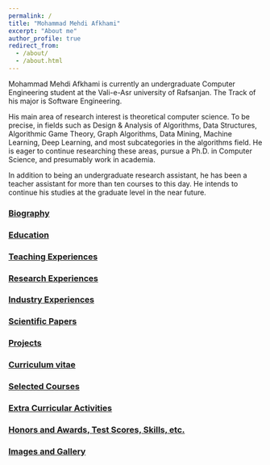 ```yaml
---
permalink: /
title: "Mohammad Mehdi Afkhami"
excerpt: "About me"
author_profile: true
redirect_from:
  - /about/
  - /about.html
---
```


Mohammad Mehdi Afkhami is currently an undergraduate Computer Engineering student at the Vali-e-Asr university of Rafsanjan. The Track of his major is Software Engineering.

His main area of research interest is theoretical computer science. To be precise, in fields such as Design & Analysis of Algorithms, Data Structures, Algorithmic Game Theory, Graph Algorithms, Data Mining, Machine Learning, Deep Learning, and most subcategories in the algorithms field.
He is eager to continue researching these areas, pursue a Ph.D. in Computer Science, and presumably work in academia.

In addition to being an undergraduate research assistant, he has been a teacher assistant for more than ten courses to this day. He intends to continue his studies at the graduate level in the near future.

### [Biography](/biography/)

### [Education](/education/)

### [Teaching Experiences](/teaching/)

### [Research Experiences](/research/)

### [Industry Experiences](/industry/)

### [Scientific Papers](/publications/)

### [Projects](/projects/)

### [Curriculum vitae](/cv/)

### [Selected Courses](/selected_courses/)

### [Extra Curricular Activities](/extracurricular/)

### [Honors and Awards, Test Scores, Skills, etc.](/honors_and_extra/)


### [Images and Gallery](/gallery/)
